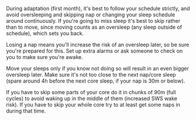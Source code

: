 During adaptation (first month), it's best to follow your schedule strictly, and avoid oversleeping and skipping nap or changing your sleep schedule around continuously.
If you're going to miss sleep it's best to skip rather than to move, since moving counts as an oversleep (any sleep outside of schedule), which sets you back.

Losing a nap means you'll increase the risk of an oversleep later, so be sure you're prepared for this. Set up extra alarms or ask someone to check on you to make sure you're awake.

Move your sleeps only if you know not doing so will result in an even bigger oversleep later. Make sure it's not too close to the next nap/core sleep (spare around 4h before the next core sleep, if your nap is 30m or below).

If you have to skip some parts of your core do it in chunks of 90m (full cycles) to avoid waking up in the middle of them (increased SWS wake risk). If you have to skip your whole core try to at least get some naps in during that time.
